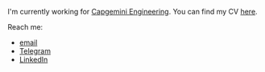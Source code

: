 I'm currently working for [Capgemini Engineering](https://www.capgemini-engineering.com.ua). You can find my CV [here](https://docs.google.com/document/d/14YWIWuwvwuLKm4gViF2iv3aW4Huy8ciUOvLErNgs79E/edit?usp=sharing).


Reach me:
- [email](mailto:dimazuien@gmail.com)
- [Telegram](https://t.me/dimazuien)
- [LinkedIn](https://www.linkedin.com/in/dimazuien/)
